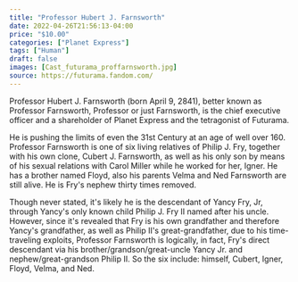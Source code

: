 ```yaml
---
title: "Professor Hubert J. Farnsworth"
date: 2022-04-26T21:56:13-04:00
price: "$10.00"
categories: ["Planet Express"]
tags: ["Human"]
draft: false
images: [Cast_futurama_proffarnsworth.jpg]
source: https://futurama.fandom.com/
---
```


Professor Hubert J. Farnsworth (born April 9, 2841), better known as Professor Farnsworth, Professor or just Farnsworth, is the chief executive officer and a shareholder of Planet Express and the tetragonist of Futurama.

He is pushing the limits of even the 31st Century at an agе of well over 160. Professor Farnsworth is one of six living relatives of Philip J. Fry, together with his own clone, Cubert J. Farnsworth, as well as his only son by means of his sexual relations with Carol Miller while he worked for her, Igner. He has a brother named Floyd, also his parents Velma and Ned Farnsworth are still alive. He is Fry's nephew thirty times removed.

Though never stated, it's likely he is the descendant of Yancy Fry, Jr, through Yancy's only known child Philip J. Fry II named after his uncle. However, since it's revealed that Fry is his own grandfather and therefore Yancy's grandfather, as well as Philip II's great-grandfather, due to his time-traveling exploits, Professor Farnsworth is logically, in fact, Fry's direct descendant via his brother/grandson/great-uncle Yancy Jr. and nephew/great-grandson Philip II. So the six include: himself, Cubert, Igner, Floyd, Velma, and Ned.
